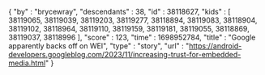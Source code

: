 {
  "by" : "brycewray",
  "descendants" : 38,
  "id" : 38118627,
  "kids" : [ 38119065, 38119039, 38119203, 38119277, 38118894, 38119083, 38118904, 38119102, 38118964, 38119110, 38119159, 38119181, 38119055, 38118869, 38119037, 38118996 ],
  "score" : 123,
  "time" : 1698952784,
  "title" : "Google apparently backs off on WEI",
  "type" : "story",
  "url" : "https://android-developers.googleblog.com/2023/11/increasing-trust-for-embedded-media.html"
}
